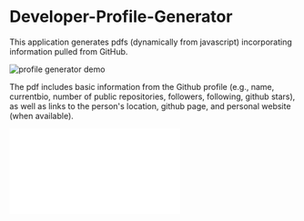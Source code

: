 # Developer-Profile-Generator

This application generates pdfs (dynamically from javascript) incorporating information pulled from GitHub. 

![profile generator demo](./profile-generator-demo.gif)

The pdf includes basic information from the Github profile (e.g., name, currentbio, number of public repositories, followers, following, github stars), as well as links to the person's location, github page, and personal website (when available).

![profile sample](./profile.pdf)